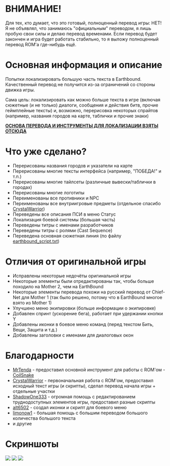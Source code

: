 # ВНИМАНИЕ!
Для тех, кто думает, что это готовый, полноценный перевод игры: НЕТ!
Я не объявлял, что занимаюсь "официальным" переводом, я лишь пробую свои силы и делаю перевод временами.
Если перевод будет закончен и игра будет работать стабильно, то я выложу полноценный перевод ROM'a где-нибудь ещё.

# Основная информация и описание
Попытки локализировать большую часть текста в Earthbound.
Качественный перевод не получится из-за ограничений со стороны движка игры.

Сама цель: локализировать как можно больше текста в игре (включая сюжетные (и не только) диалоги, сообщения и действия битв, прочие геймплейные тексты) и, возможно, перерисовка некоторых спрайтов (например, названия городов на карте, таблички и прочие знаки)

**[ОСНОВА ПЕРЕВОДА И ИНСТРУМЕНТЫ ДЛЯ ЛОКАЛИЗАЦИИ ВЗЯТЫ ОТСЮДА](https://github.com/Crystalwarrior/EarthBound-Russian-Translation)**

# Что уже сделано?
- Перерисованы названия городов и указатели на карте
- Перерисованы многие тексты интерфейса (например, "ПОБЕДА!" и т.п.)
- Перерисованы многие тайлсеты (различные вывески/таблички в городах)
- Перерисованы многие логотипы
- Переименованы все противники и NPC
- Переименованы все внутриигровые предметы (отдельное спасибо [CrystalWarrior](https://github.com/Crystalwarrior))
- Переведены все описания ПСИ в меню Статус
- Локализация боевой системы (большая часть)
- Переведены титры с именами разработчиков
- Переведены титры с ролями (Cast Sequence)
- Переведена основная сюжетная линия (по файлу [earthbound_script.txt](https://github.com/Crystalwarrior/EarthBound-Russian-Translation/blob/master/earthbound_script.txt))

# Отличия от оригинальной игры
- Исправлены некоторые недочёты оригинальной игры
- Некоторые элементы были отредактированы так, чтобы больше походило на Mother 2, чем на EarthBound
- Некоторые элементы перевода похожи на русский перевод от Chief-Net для Mother 1 (так было решено, потому что в EarthBound многое взято из Mother 1)
- Улучшено меню экипировки (больше информации о экипировке)
- Добавлен спринт (ускорение бега), работает при удержании кнопки Y
- Добавлены иконки в боевое меню команд (перед текстом Бить, Вещи, Защита и т.д.)
- Добавлены заголовки с именами для диалоговых окон

# Благодарности
- [MrTenda](https://github.com/mrtenda) - предоставил основной инструмент для работы с ROM'ом - [CoilSnake](https://mrtenda.github.io/CoilSnake/)
- [CrystalWarrior](https://github.com/Crystalwarrior) - первоначальная работа с ROM'ом, предоставил исходный текст игры (и скрипты), сделал перевод начала игры + отдельные участки
- [ShadowOne333](https://github.com/ShadowOne333) - огромная помощь с редактированием труднодоступных элементов игры, предоставил разные скрипты
- [alt6502](https://forum.starmen.net/members/alt6502) - создал иконки и скрипт для боевого меню
- [limonow1](https://vk.com/id205829687) - большая помощь с большим переводом большого количества большого текста
- и другие

# Скриншоты
![](https://steamuserimages-a.akamaihd.net/ugc/958606992754471298/3FC999D118631D38E003D14E0B51C467A37385F8/)
![](https://i.imgur.com/KAY15QF.png)
![](https://i.imgur.com/elwU3qf.png)